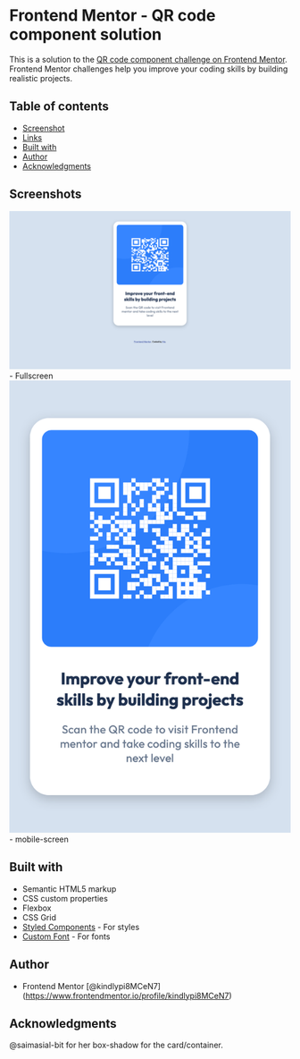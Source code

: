 # Frontend Mentor - QR code component solution

This is a solution to the [QR code component challenge on Frontend Mentor](https://www.frontendmentor.io/challenges/qr-code-component-iux_sIO_H). Frontend Mentor challenges help you improve your coding skills by building realistic projects. 

## Table of contents

  - [Screenshot](#screenshot)
  - [Links](#links)
  - [Built with](#built-with)
- [Author](#author)
- [Acknowledgments](#acknowledgments)


## Screenshots

![alt text](image.png) - Fullscreen
![alt text](image-1.png) - mobile-screen

## Built with

- Semantic HTML5 markup
- CSS custom properties
- Flexbox
- CSS Grid
- [Styled Components](https://styled-components.com/) - For styles
- [Custom Font](https://fonts.googleapis.com/css2?family=Outfit:wght@100..900&display=swap") - For fonts


## Author
- Frontend Mentor [@kindlypi8MCeN7] (https://www.frontendmentor.io/profile/kindlypi8MCeN7)

## Acknowledgments

@saimasial-bit for her box-shadow for the card/container.


